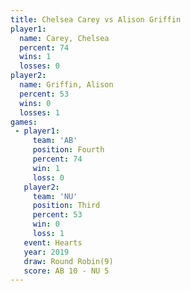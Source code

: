 ```yaml
---
title: Chelsea Carey vs Alison Griffin
player1:               
  name: Carey, Chelsea 
  percent: 74          
  wins: 1              
  losses: 0            
player2:               
  name: Griffin, Alison
  percent: 53          
  wins: 0              
  losses: 1            
games:
 - player1:          
     team: 'AB'      
     position: Fourth
     percent: 74     
     win: 1          
     loss: 0         
   player2:         
     team: 'NU'     
     position: Third
     percent: 53    
     win: 0         
     loss: 1        
   event: Hearts       
   year: 2019          
   draw: Round Robin(9)
   score: AB 10 - NU 5 
---
```

